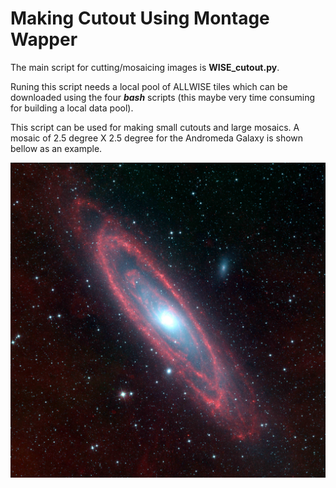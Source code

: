 # Making Cutout Using Montage Wapper

The main script for cutting/mosaicing images is **WISE_cutout.py**. 

Runing this script needs a local pool of ALLWISE tiles which can be downloaded using the four ***bash*** scripts (this maybe very time consuming for building a local data pool). 


This script can be used for making small cutouts and large mosaics. A mosaic of 2.5 degree X 2.5 degree for the Andromeda Galaxy is shown bellow as an example.

![M31](M31_wiseRGB_small.jpg)
